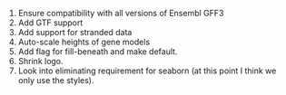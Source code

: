 1. Ensure compatibility with all versions of Ensembl GFF3
2. Add GTF support
3. Add support for stranded data
4. Auto-scale heights of gene models
5. Add flag for fill-beneath and make default.
6. Shrink logo.
7. Look into eliminating requirement for seaborn (at this point I think we only use the styles).
    